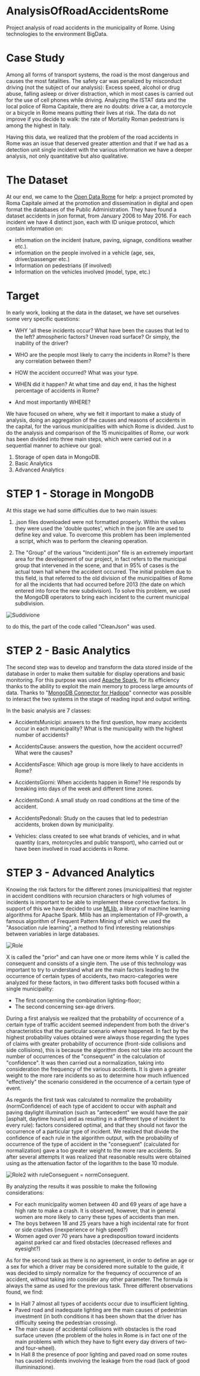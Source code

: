 # AnalysisOfRoadAccidentsRome
Project analysis of road accidents in the municipality of Rome. Using technologies to the environment BigData. 

Case Study
==============
Among all forms of transport systems, the road is the most dangerous and causes the most fatalities. The safety car was penalized by
misconduct driving (not the subject of our analysis): Excess speed, alcohol or drug abuse, falling asleep or driver distraction, which in most cases is carried out for the use of cell phones while driving.
Analyzing the ISTAT data and the local police of Roma Capitale, there are no doubts: drive a car, a motorcycle or a bicycle in Rome means putting their lives at risk. The data do not improve if you decide to walk: the rate of Mortality Roman pedestrians is among the highest in Italy.

Having this data, we realized that the problem of the road accidents in Rome was an issue that deserved greater attention and that if we had as a detection unit single incident with the various information we have a deeper analysis, not only quantitative but also qualitative.


The Dataset
==============
At our end, we came to the [Open Data Rome](http://dati.comune.roma.it/) for help: a project promoted by Roma Capitale aimed at the promotion and dissemination in digital and open format the databases of the Public Administration. They have found a dataset accidents in json format, from January 2006 to May 2016. For each incident we have 4 distinct json, each with ID unique protocol, which contain information on:
- information on the incident (nature, paving, signage, conditions weather etc.).
- information on the people involved in a vehicle (age, sex, driver/passenger etc.)
- Information on pedestrians (if involved)
- Information on the vehicles involved (model, type, etc.)

Target
==============
In early work, looking at the data in the dataset, we have set ourselves some very specific questions:
- WHY 'all these incidents occur? What have been the causes that led to the left? atmospheric factors? Uneven road surface? Or simply, the inability of the driver?

- WHO are the people most likely to carry the incidents in Rome? Is there any correlation between them?
- HOW the accident occurred? What was your type.
- WHEN did it happen? At what time and day end, it has the highest percentage of accidents in Rome?
- And most importantly WHERE?

We have focused on where, why we felt it important to make a study of analysis, doing an aggregation of the causes and reasons of accidents in the capital, for the various municipalities with which Rome is divided.
Just to do the analysis and comparison of the 15 municipalities of Rome, our work has been divided into three main steps, which were carried out in a sequential manner to achieve our goal:

1. Storage of open data in MongoDB.
2. Basic Analytics
3. Advanced Analytics


STEP 1 - Storage in MongoDB
==============
At this stage we had some difficulties due to two main issues:

1. .json files downloaded were not formatted properly. Within the values ​​they were used the 'double quotes', which in the json file are used to define key and value. To overcome this problem has been implemented a script, which was to perform the cleaning operation.

2. The "Group" of the various "Incidenti.json" file is an extremely important area for the development of our project, in fact refers to the municipal group that intervened in the scene, and that in 95% of cases is the actual town hall where the accident occurred. The initial problem due to this field, is that referred to the old division of the municipalities of Rome for all the incidents that had occurred before 2013 (the date on which entered into force the new subdivision). To solve this problem, we used the MongoDB operators to bring each incident to the current municipal subdivision.

![Suddivione](http://i.imgur.com/vrVutBP.png)

to do this, the part of the code called "CleanJson" was used.

STEP 2 - Basic Analytics
==============

The second step was to develop and transform the data stored inside of the database in order to make them suitable for display operations and basic monitoring. For this purpose was used [Apache Spark](http://spark.apache.org/), for its efficiency thanks to the ability to exploit the main memory to process large amounts of data. Thanks to "[MongoDB Connector for Hadoop](https://github.com/mongodb/mongo-hadoop)" connector was possible to interact the two systems in the stage of reading input and output writing.

In the basic analysis are 7 classes:

- AccidentsMunicipi: answers to the first question, how many accidents occur in each municipality? What is the municipality with the highest number of accidents?

- AccidentsCause: answers the question, how the accident occurred? What were the causes?

- AccidentsFasce: Which age group is more likely to have accidents in Rome?

- AccidentsGiorni: When accidents happen in Rome? He responds by breaking into days of the week and different time zones.

- AccidentsCond: A small study on road conditions at the time of the accident.

- AccidentsPedonali: Study on the causes that led to pedestrian accidents, broken down by municipality.

- Vehicles: class created to see what brands of vehicles, and in what quantity (cars, motorcycles and public transport), who carried out or have been involved in road accidents in Rome.



STEP 3 - Advanced Analytics
==============

Knowing the risk factors for the different zones (municipalities) that register in accident conditions with recursion characters or high volumes of incidents is important to be able to implement these corrective factors. In support of this we have decided to use [MLlib](http://spark.apache.org/mllib/), a library of machine learning algorithms for Apache Spark. Mllib has an implementation of FP-growth, a famous algorithm of Frequent Pattern Mining of which we used the "Association rule learning", a method to find interesting relationships between variables in large databases.

![Role](http://i.imgur.com/ncU6d5y.png)

X is called the "prior" and can have one or more items while Y is called the consequent and consists of a single item. The use of this technology was important to try to understand what are the main factors leading to the occurrence of certain types of accidents, two macro-categories were analyzed for these factors, in two different tasks both focused within a single municipality:

- The first concerning the combination lighting-floor;
- The second concerning sex-age drivers.

During a first analysis we realized that the probability of occurrence of a certain type of traffic accident seemed independent from both the driver's characteristics that the particular scenario where happened. In fact by the highest probability values obtained were always those regarding the types of claims with greater probability of occurrence (front-side collisions and side collisions), this is because the algorithm does not take into account the number of occurrences of the "consequent" in the calculation of "confidence". It was then carried out a normalization, taking into consideration the frequency of the various accidents. It is given a greater weight to the more rare incidents so as to determine how much influenced "effectively" the scenario considered in the occurrence of a certain type of event.

As regards the first task was calculated to normalize the probability (normConfidence) of each type of accident to occur with asphalt and paving daylight illumination (such as "antecedent" we would have the pair [asphalt, daytime hours] and as resulting in a different type of incident to every rule): factors considered optimal, and that they should not favor the occurrence of a particular type of incident. We realized that divide the confidence of each rule in the algorithm output, with the probability of occurrence of the type of accident in the "conseguent" (calculated for normalization) gave a too greater weight to the more rare accidents. So after several attempts it was realized that reasonable results were obtained using as the attenuation factor of the logarithm to the base 10 module.

![Role2](http://i.imgur.com/2TxLs0p.png)  with ruleConseguent = normConseguent. 

By analyzing the results it was possible to make the following considerations:
- For each municipality women between 40 and 69 years of age have a high rate to make a crash. It is observed, however, that in general women are more likely to carry these types of accidents than men.
- The boys between 18 and 25 years have a high incidental rate for front or side crashes (inexperience or high speed?)
- Women aged over 70 years have a predisposition toward incidents against parked car and fixed obstacles (decreased reflexes and eyesight?)


As for the second task as there is no agreement, in order to define an age or a sex for which a driver may be considered more suitable to the guide, it was decided to simply normalize for the frequency of occurrence of an accident, without taking into consider any other parameter. The formula is always the same as used for the previous task.
Three different observations found, we find:
- In Hall 7 almost all types of accidents occur due to insufficient lighting.
- Paved road and inadequate lighting are the main causes of pedestrian investment (in both conditions it has been shown that the driver has difficulty seeing the pedestrian crossing).
- The main cause of accidental collisions with obstacles is the road surface uneven (the problem of the holes in Rome is in fact one of the main problems with which they have to fight every day drivers of two- and four-wheel).
- In Hall 8 the presence of poor lighting and paved road on some routes has caused incidents involving the leakage from the road (lack of good illumininazione).
